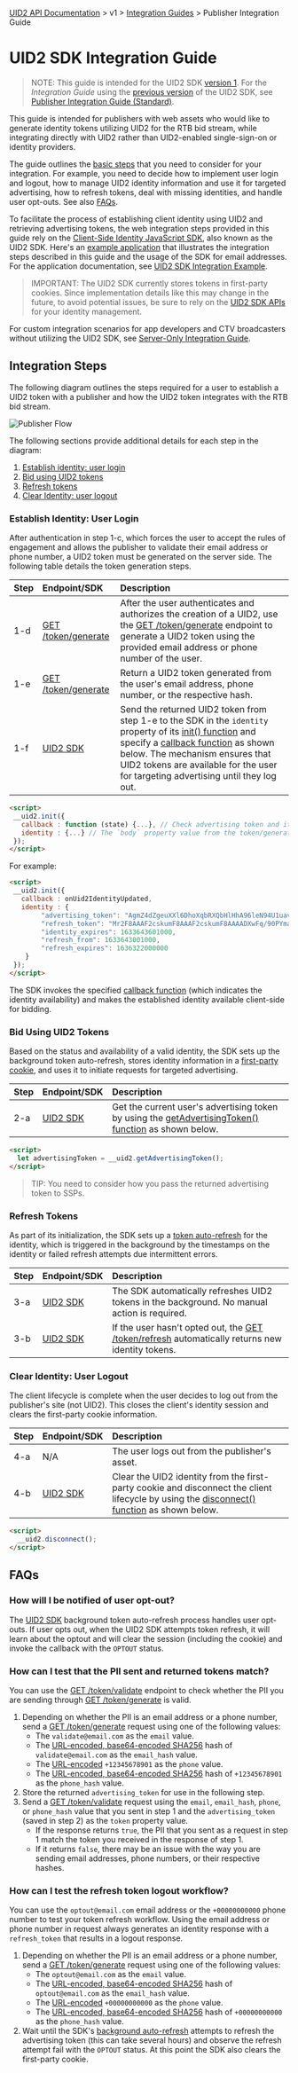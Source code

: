 [UID2 API Documentation](../../README.md) > v1 > [Integration Guides](README.md) > Publisher Integration Guide

# UID2 SDK Integration Guide

>NOTE: This guide is intended for the UID2 SDK [version 1](../sdks/client-side-identity-v1.md). For the *Integration Guide* using the [previous version](../sdks/client-side-identity-v0.md) of the UID2 SDK, see [Publisher Integration Guide (Standard)](./publisher-client-side-v0.md).

This guide is intended for publishers with web assets who would like to generate identity tokens utilizing UID2 for the RTB bid stream, while integrating directly with UID2 rather than UID2-enabled single-sign-on or identity providers. 

The guide outlines the [basic steps](#integration-steps) that you need to consider for your integration. For example, you need to decide how to implement user login and logout, how to manage UID2 identity information and use it for targeted advertising, how to refresh tokens, deal with missing identities, and handle user opt-outs. See also [FAQs](#faqs).

To facilitate the process of establishing client identity using UID2 and retrieving advertising tokens, the web integration steps provided in this guide rely on the [Client-Side Identity JavaScript SDK](../sdks/client-side-identity-v1.md), also known as the UID2 SDK. Here's an [example application](https://example-jssdk-integ.uidapi.com/) that illustrates the integration steps described in this guide and the usage of the SDK for email addresses. For the application documentation, see [UID2 SDK Integration Example](https://github.com/UnifiedID2/uid2-examples/blob/main/publisher/standard/README.md).

>IMPORTANT: The UID2 SDK currently stores tokens in first-party cookies. Since implementation details like this may change in the future, to avoid potential issues, be sure to rely on the [UID2 SDK APIs](../sdks/client-side-identity-v1.md#api-reference) for your identity management.

For custom integration scenarios for app developers and CTV broadcasters without utilizing the UID2 SDK, see [Server-Only Integration Guide](./custom-publisher-integration.md). 


## Integration Steps 

The following diagram outlines the steps required for a user to establish a UID2 token with a publisher and how the UID2 token integrates with the RTB bid stream.

![Publisher Flow](https://mermaid.ink/svg/eyJjb2RlIjoiICBzZXF1ZW5jZURpYWdyYW1cbiAgICBwYXJ0aWNpcGFudCBVIGFzIFVzZXJcbiAgICBwYXJ0aWNpcGFudCBQIGFzIFB1Ymxpc2hlclxuICAgIHBhcnRpY2lwYW50IFVJRDIgYXMgVUlEMiBTZXJ2aWNlXG4gICAgcGFydGljaXBhbnQgU1NQXG4gICAgTm90ZSBvdmVyIFUsU1NQOiAxLiBFc3RhYmxpc2ggSWRlbnRpdHlcbiAgICBVLT4-K1A6IDEtYS4gVGhlIHVzZXIgdmlzaXRzIGEgcHVibGlzaGVyIGFzc2V0LlxuICAgIFAtPj4tVTogMS1iLiBUaGUgcHVibGlzaGVyIGV4cGxhaW5zIHRoZSB2YWx1ZSBleGNoYW5nZSBvZiB0aGUgb3BlbiBpbnRlcm5ldCBhbmQgcmVxdWVzdHMgYSBsb2dpbi5cbiAgICBhY3RpdmF0ZSBVXG4gICAgVS0-PlA6IDEtYy4gVGhlIHVzZXIgYXV0aGVudGljYXRlcyBhbmQgYXV0aG9yaXplcyB0aGUgY3JlYXRpb24gb2YgYSBVSUQyLlxuICAgIGRlYWN0aXZhdGUgVVxuICAgIGFjdGl2YXRlIFBcbiAgICBQLT4-VUlEMjogMS1kLiBUaGUgcHVibGlzaGVyIHNlbmRzIHRoZSB1c2VyJ3MgUElJIHRvIHRoZSB0b2tlbiBnZW5lcmF0aW9uIHNlcnZpY2UuXG4gICAgZGVhY3RpdmF0ZSBQXG4gICAgYWN0aXZhdGUgVUlEMlxuICAgIFVJRDItPj5QOiAxLWUuIFRoZSB0b2tlbiBnZW5lcmF0aW9uIHNlcnZpY2UgcmV0dXJucyBVSUQyIHRva2Vucy5cbiAgICBkZWFjdGl2YXRlIFVJRDJcbiAgICBhY3RpdmF0ZSBQXG4gICAgUC0-PlU6IDEtZi4gVGhlIHB1Ymxpc2hlciBzZXRzIGEgVUlEMiBmb3IgdGhlIHVzZXIuXG4gICAgZGVhY3RpdmF0ZSBQXG4gICAgTm90ZSBvdmVyIFUsU1NQOiAyLiBCaWQgVXNpbmcgVUlEMiBUb2tlbnNcbiAgXG4gICAgUC0-PlNTUDogMi1hLiBUaGUgcHVibGlzaGVyIGNhbGxzIHRoZSBTU1AgZm9yIGFkcyB1c2luZyB0aGUgVUlEMiB0b2tlbi5cbiAgICBhY3RpdmF0ZSBTU1BcbiAgICBTU1AtPj5QOiAyLWIuIFRoZSBTU1AgcmV0dXJucyBhZHMgdG8gZGlzcGxheS5cbiAgICBkZWFjdGl2YXRlIFNTUFxuICAgIGFjdGl2YXRlIFBcbiAgICBQLT4-VTogMi1jLiBUaGUgcHVibGlzaGVyIGRpc3BsYXlzIHRoZSBhZHMgdG8gdGhlIHVzZXIuXG4gICAgZGVhY3RpdmF0ZSBQXG5cbiAgICBOb3RlIG92ZXIgVSxTU1A6IDMuIFJlZnJlc2ggVG9rZW5zXG4gICAgVS0-PlVJRDI6IDMtYS4gVGhlIFNESyBzZW5kcyBhIHJlcXVlc3QgdG8gcmVmcmVzaCB0aGUgVUlEMiB1c2luZyB0aGUgcmVmcmVzaCB0b2tlbi5cbiAgICBhY3RpdmF0ZSBVSUQyXG4gICAgVUlEMi0-PlU6IDMtYi4gSWYgYSB1c2VyIGhhc24ndCBvcHRlZCBvdXQsIHRoZSByZWZyZXNoIHRva2VuIHNlcnZpY2UgcmV0dXJucyBuZXcgaWRlbnRpdHkgdG9rZW5zLlxuICAgIGRlYWN0aXZhdGUgVUlEMlxuICAgIE5vdGUgb3ZlciBVLFNTUDogNC4gVXNlciBMb2dvdXRcbiAgICBVLT4-UDogNC1hLiBUaGUgdXNlciBsb2dzIG91dCBmcm9tIGEgcHVibGlzaGVyIGFzc2V0LlxuICAgIGFjdGl2YXRlIFBcbiAgICBQLT4-VTogNC1iLiBUaGUgdXNlcidzIGlkZW50aXR5IGNsZWFycy5cbiAgICBkZWFjdGl2YXRlIFAiLCJtZXJtYWlkIjp7InRoZW1lIjoiZm9yZXN0In0sInVwZGF0ZUVkaXRvciI6ZmFsc2V9)

The following sections provide additional details for each step in the diagram:
 
 1. [Establish identity: user login](#establish-identity-user-login)
 2. [Bid using UID2 tokens](#bid-using-uid2-tokens)
 3. [Refresh tokens](#refresh-tokens)
 4. [Clear Identity: user logout](#clear-identity-user-logout)

### Establish Identity: User Login


After authentication in step 1-c, which forces the user to accept the rules of engagement and allows the publisher to validate their email address or phone number, a UID2 token must be generated on the server side. The following table details the token generation steps.

| Step | Endpoint/SDK | Description |
| :--- | :--- | :--- |
| 1-d | [GET /token/generate](../endpoints/get-token-generate.md) | After the user authenticates and authorizes the creation of a UID2, use the [GET /token/generate](../endpoints/get-token-generate.md) endpoint to generate a UID2 token using the provided email address or phone number of the user. |
| 1-e | [GET /token/generate](../endpoints/get-token-generate.md) | Return a UID2 token generated from the user's email address, phone number, or the respective hash. |
| 1-f | [UID2 SDK](../sdks/client-side-identity-v1.md) | Send the returned UID2 token from step 1-e to the SDK in the `identity` property of its [init() function](../sdks/client-side-identity-v1.md#initopts-object-void) and specify a [callback function](../sdks/client-side-identity-v1.md#callback-function) as shown below. The mechanism ensures that UID2 tokens are available for the user for targeting advertising until they log out. |


```html
<script>
 __uid2.init({
   callback : function (state) {...}, // Check advertising token and its status within the passed state and initiate targeted advertising. 
   identity : {...} // The `body` property value from the token/generate API response.
 });
</script>
```

For example:

```html
<script>
 __uid2.init({
   callback : onUid2IdentityUpdated,
   identity : {
        "advertising_token": "AgmZ4dZgeuXXl6DhoXqbRXQbHlHhA96leN94U1uavZVspwKXlfWETZ3b/besPFFvJxNLLySg4QEYHUAiyUrNncgnm7ppu0mi6wU2CW6hssiuEkKfstbo9XWgRUbWNTM+ewMzXXM8G9j8Q=",
        "refresh_token": "Mr2F8AAAF2cskumF8AAAF2cskumF8AAAADXwFq/90PYmajV0IPrvo51Biqh7/M+JOuhfBY8KGUn//GsmZr9nf+jIWMUO4diOA92kCTF69JdP71Ooo+yF3V5yy70UDP6punSEGmhf5XSKFzjQssCtlHnKrJwqFGKpJkYA==",
        "identity_expires": 1633643601000,
        "refresh_from": 1633643001000,
        "refresh_expires": 1636322000000
    }
 });
</script>
```

The SDK invokes the specified [callback function](../sdks/client-side-identity-v1.md#callback-function) (which indicates the identity availability) and makes the established identity available client-side for bidding. 

### Bid Using UID2 Tokens

Based on the status and availability of a valid identity, the SDK sets up the background token auto-refresh, stores identity information in a [first-party cookie](../sdks/client-side-identity-v1.md#uid2-cookie-format), and uses it to initiate requests for targeted advertising.

| Step | Endpoint/SDK | Description |
| :--- | :--- | :--- |
| 2-a | [UID2 SDK](../sdks/client-side-identity-v1.md) | Get the current user's advertising token by using the [getAdvertisingToken() function](../sdks/client-side-identity-v1.md#getadvertisingtoken-string) as shown below. |


```html
<script>
  let advertisingToken = __uid2.getAdvertisingToken();
</script>
```

>TIP: You need to consider how you pass the returned advertising token to SSPs.

### Refresh Tokens

As part of its initialization, the SDK sets up a [token auto-refresh](../sdks/client-side-identity-v1.md#background-token-auto-refresh) for the identity, which is triggered in the background by the timestamps on the identity or failed refresh attempts due intermittent errors.

| Step | Endpoint/SDK | Description |
| :--- | :--- | :--- |
| 3-a | [UID2 SDK](../sdks/client-side-identity-v1.md) | The SDK automatically refreshes UID2 tokens in the background. No manual action is required. |
| 3-b | [UID2 SDK](../sdks/client-side-identity-v1.md) | If the user hasn't opted out, the [GET /token/refresh](../endpoints/get-token-refresh.md) automatically returns new identity tokens. |


### Clear Identity: User Logout

The client lifecycle is complete when the user decides to log out from the publisher's site (not UID2). This closes the client's identity session and clears the first-party cookie information.

| Step | Endpoint/SDK | Description |
| :--- | :--- | :--- |
| 4-a | N/A | The user logs out from the publisher's asset. |
| 4-b | [UID2 SDK](../sdks/client-side-identity-v1.md) | Clear the UID2 identity from the first-party cookie and disconnect the client lifecycle by using the [disconnect() function](../sdks/client-side-identity-v1.md#disconnect-void) as shown below.|


```html
<script>
  __uid2.disconnect();
</script>
```

## FAQs

### How will I be notified of user opt-out?

The [UID2 SDK](../sdks/client-side-identity-v1.md) background token auto-refresh process handles user opt-outs. If user opts out, when the UID2 SDK attempts token refresh, it will learn about the optout and will clear the session (including the cookie) and invoke the callback with the `OPTOUT` status.

### How can I test that the PII sent and returned tokens match?

You can use the [GET /token/validate](../endpoints/get-token-validate.md) endpoint to check whether the PII you are sending through [GET /token/generate](../endpoints/get-token-generate.md) is valid. 

1. Depending on whether the PII is an email address or a phone number, send a [GET /token/generate](../endpoints/get-token-generate.md) request using one of the following values:
    - The `validate@email.com` as the `email` value.
    - The [URL-encoded, base64-encoded SHA256](../../README.md#email-address-hash-encoding) hash of `validate@email.com` as the `email_hash` value. 
    - The [URL-encoded](../../README.md#query-parameter-value-encoding) `+12345678901` as the `phone` value.
    - The [URL-encoded, base64-encoded SHA256](../../README.md#phone-number-hash-encoding) hash of `+12345678901` as the `phone_hash` value.
2. Store the returned `advertising_token` for use in the following step.
3. Send a [GET /token/validate](../endpoints/get-token-validate.md) request using the `email`, `email_hash`, `phone`, or `phone_hash` value that you sent in step 1 and the `advertising_token` (saved in step 2) as the `token` property value. 
    - If the response returns `true`, the PII that you sent as a request in step 1 match the token you received in the response of step 1. 
    - If it returns `false`, there may be an issue with the way you are sending email addresses, phone numbers, or their respective hashes.

### How can I test the refresh token logout workflow?

You can use the `optout@email.com` email address or the `+00000000000` phone number to test your token refresh workflow. Using the email address or phone number in request always generates an identity response with a `refresh_token` that results in a logout response.

1. Depending on whether the PII is an email address or a phone number, send a [GET /token/generate](../endpoints/get-token-generate.md) request using one of the following values:
    - The `optout@email.com` as the `email` value.
    - The [URL-encoded, base64-encoded SHA256](../../README.md#email-address-hash-encoding) hash of `optout@email.com` as the `email_hash` value. 
    - The [URL-encoded](../../README.md#query-parameter-value-encoding) `+00000000000` as the `phone` value.
    - The [URL-encoded, base64-encoded SHA256](../../README.md#phone-number-hash-encoding) hash of `+00000000000` as the `phone_hash` value.
2. Wait until the SDK's [background auto-refresh](../sdks/client-side-identity-v1.md#background-token-auto-refresh) attempts to refresh the advertising token (this can take several hours) and observe the refresh attempt fail with the `OPTOUT` status. At this point the SDK also clears the first-party cookie.

